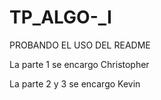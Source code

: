 # TP_ALGO-_I
PROBANDO EL USO DEL README

La parte 1 se encargo Christopher 

La parte 2 y 3 se encargo Kevin
